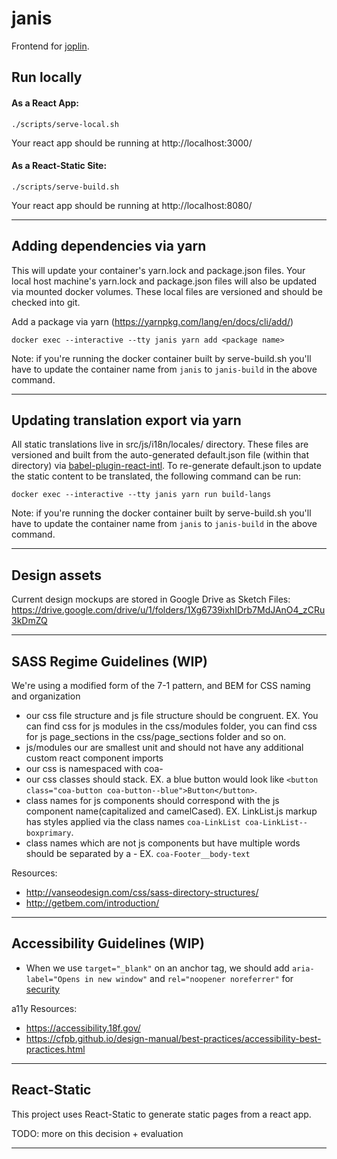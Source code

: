 # janis
Frontend for [joplin](https://github.com/cityofaustin/joplin).

## Run locally

#### As a React App:
```
./scripts/serve-local.sh
```
Your react app should be running at http://localhost:3000/

#### As a React-Static Site:
```
./scripts/serve-build.sh
```
Your react app should be running at http://localhost:8080/

---

## Adding dependencies via yarn

This will update your container's yarn.lock and package.json files.
Your local host machine's yarn.lock and package.json files will also be updated via mounted docker volumes. These local files are versioned and should be checked into git.


Add a package via yarn (https://yarnpkg.com/lang/en/docs/cli/add/)
```
docker exec --interactive --tty janis yarn add <package name>
```

Note: if you're running the docker container built by serve-build.sh you'll have to update the container name from `janis` to `janis-build` in the above command.
___

## Updating translation export via yarn

All static translations live in src/js/i18n/locales/ directory.
These files are versioned and built from the auto-generated default.json file (within that directory) via [babel-plugin-react-intl](https://github.com/yahoo/babel-plugin-react-intl).
To re-generate default.json to update the static content to be translated, the following command can be run:

```
docker exec --interactive --tty janis yarn run build-langs
```

Note: if you're running the docker container built by serve-build.sh you'll have to update the container name from `janis` to `janis-build` in the above command.
___


## Design assets

Current design mockups are stored in Google Drive as Sketch Files:
https://drive.google.com/drive/u/1/folders/1Xg6739ixhIDrb7MdJAnO4_zCRu3kDmZQ

---

## SASS Regime Guidelines (WIP)

We're using a modified form of the 7-1 pattern, and BEM for CSS naming and organization
- our css file structure and js file structure should be congruent.
  EX. You can find css for js modules in the css/modules folder, you can find css for js page_sections in the css/page_sections folder and so on.
- js/modules our are smallest unit and should not have any additional custom react component imports
- our css is namespaced with coa-
- our css classes should stack. EX. a blue button would look like `<button class="coa-button coa-button--blue">Button</button>`.
- class names for js components should correspond with the js component name(capitalized and camelCased).
  EX. LinkList.js markup has styles applied via the class names `coa-LinkList coa-LinkList--boxprimary`.
- class names which are not js components but have multiple words should be separated by a -
  EX. `coa-Footer__body-text`

Resources:
- http://vanseodesign.com/css/sass-directory-structures/
- http://getbem.com/introduction/

---

## Accessibility Guidelines (WIP)

- When we use `target="_blank"` on an anchor tag, we should add `aria-label="Opens in new window"` and `rel="noopener noreferrer"` for [security](https://www.jitbit.com/alexblog/256-targetblank---the-most-underestimated-vulnerability-ever/)

a11y Resources:
- https://accessibility.18f.gov/
- https://cfpb.github.io/design-manual/best-practices/accessibility-best-practices.html

---

## React-Static

This project uses React-Static to generate static pages from a react app.

TODO: more on this decision + evaluation

---
